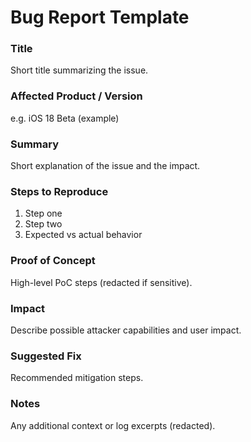 # Bug Report Template

### Title
Short title summarizing the issue.

### Affected Product / Version
e.g. iOS 18 Beta (example)

### Summary
Short explanation of the issue and the impact.

### Steps to Reproduce
1. Step one
2. Step two
3. Expected vs actual behavior

### Proof of Concept
High-level PoC steps (redacted if sensitive).

### Impact
Describe possible attacker capabilities and user impact.

### Suggested Fix
Recommended mitigation steps.

### Notes
Any additional context or log excerpts (redacted).

